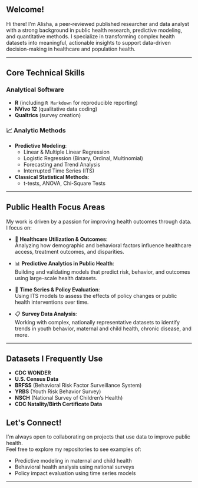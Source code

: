 
## Welcome!
Hi there! I'm Alisha, a peer-reviewed published researcher and data analyst with a strong background in public health research, predictive modeling, and quantitative methods. I specialize in transforming complex health
  datasets into meaningful, actionable insights to support data-driven decision-making in healthcare and population health.

---

## Core Technical Skills

### Analytical Software
- **R** (including `R Markdown` for reproducible reporting)
- **NVivo 12** (qualitative data coding)
- **Qualtrics** (survey creation)

### 📈 Analytic Methods
- **Predictive Modeling**:
  - Linear & Multiple Linear Regression  
  - Logistic Regression (Binary, Ordinal, Multinomial)  
  - Forecasting and Trend Analysis  
  - Interrupted Time Series (ITS)  
- **Classical Statistical Methods**:
  - t-tests, ANOVA, Chi-Square Tests

---

## Public Health Focus Areas

My work is driven by a passion for improving health outcomes through data. I focus on:

- 🏥 **Healthcare Utilization & Outcomes**:  
  Analyzing how demographic and behavioral factors influence healthcare access, treatment outcomes, and disparities.

- 📊 **Predictive Analytics in Public Health**:  
  Building and validating models that predict risk, behavior, and outcomes using large-scale health datasets.

- 📅 **Time Series & Policy Evaluation**:  
  Using ITS models to assess the effects of policy changes or public health interventions over time.

- 📋 **Survey Data Analysis**:  
  Working with complex, nationally representative datasets to identify trends in youth behavior, maternal and child health, chronic disease, and more.

---

## Datasets I Frequently Use

- **CDC WONDER**  
- **U.S. Census Data**  
- **BRFSS** (Behavioral Risk Factor Surveillance System)  
- **YRBS** (Youth Risk Behavior Survey)  
- **NSCH** (National Survey of Children’s Health)  
- **CDC Natality/Birth Certificate Data**

## Let's Connect!

I'm always open to collaborating on projects that use data to improve public health.  
Feel free to explore my repositories to see examples of:
- Predictive modeling in maternal and child health  
- Behavioral health analysis using national surveys  
- Policy impact evaluation using time series models

---
